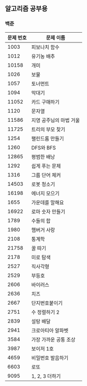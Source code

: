 ## 알고리즘 공부용

### 백준

| 문제 번호 | 문제 이름     |
| --------- | ------------- |
| 1003      | 피보나치 함수 |
| 1012      | 유기농 배추   |
| 10158 | 개미 |
| 1026 | 보물 |
| 1057 | 토너먼트 |
| 1094 | 막대기 |
| 11052 | 카드 구매하기 |
| 1120 | 문자열 |
| 11586 | 지영 공주님의 마법 거울 |
| 11725 | 트리의 부모 찾기 |
| 1254 | 팰린드롬 만들기 |
| 1260 | DFS와 BFS |
| 12865 | 평범한 배낭 |
| 1292 | 쉽게 푸는 문제 |
| 1316 | 그룹 단어 체커 |
| 14503 | 로봇 청소기 |
| 16198 | 에너지 모으기 |
| 1655 | 가운데를 말해요 |
| 16922 | 로마 숫자 만들기 |
| 1789 | 수들의 합 |
| 1980 | 햄버거 사랑 |
| 2108 | 통계학 |
| 21758 | 꿀 따기 |
| 2178 | 미로 탐색 |
| 2527 | 직사각형 |
| 2529 | 부등호 |
| 2606 | 바이러스 |
| 2636 | 치즈 |
| 2667 | 단지번호붙이기 |
| 2751 | 수 정렬하기 2 |
| 2839 | 설탕 배달 |
| 2941 | 크로아티아 알파벳 |
| 3584 | 가장 가까운 공통 조상 |
| 3987 | 보이저 1호 |
| 4659 | 비밀번호 발음하기 |
| 6603 | 로또 |
| 9095 | 1, 2, 3 더하기 |
